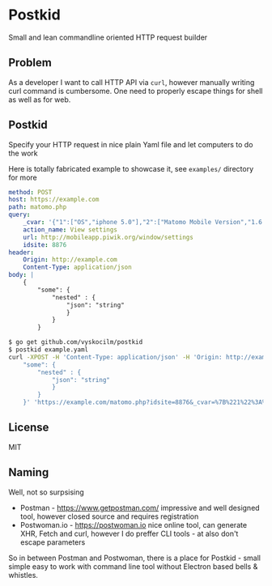 # Postkid

Small and lean commandline oriented HTTP request builder

## Problem

As a developer I want to call HTTP API via `curl`, however manually writing
curl command is cumbersome. One need to properly escape things for shell as
well as for web.

## Postkid

Specify your HTTP request in nice plain Yaml file and let computers to do the work

Here is totally fabricated example to showcase it, see `examples/` directory for more

```yaml
method: POST
host: https://example.com
path: matomo.php
query:
    _cvar: '{"1":["OS","iphone 5.0"],"2":["Matomo Mobile Version","1.6.2"],"3":["Locale","en::en"],"4":["Num Accounts","2"]}'
    action_name: View settings
    url: http://mobileapp.piwik.org/window/settings
    idsite: 8876
header:
    Origin: http://example.com
    Content-Type: application/json
body: |
    {
        "some": {
            "nested" : {
                "json": "string"
                }
            }
        }
```

```sh
$ go get github.com/vyskocilm/postkid
$ postkid example.yaml
curl -XPOST -H 'Content-Type: application/json' -H 'Origin: http://example.com' --data '{
    "some": {
        "nested" : {
            "json": "string"
            }
        }
    }' 'https://example.com/matomo.php?idsite=8876&_cvar=%7B%221%22%3A%5B%22OS%22%2C%22iphone+5.0%22%5D%2C%222%22%3A%5B%22Matomo+Mobile+Version%22%2C%221.6.2%22%5D%2C%223%22%3A%5B%22Locale%22%2C%22en%3A%3Aen%22%5D%2C%224%22%3A%5B%22Num+Accounts%22%2C%222%22%5D%7D&action_name=View+settings&url=http%3A%2F%2Fmobileapp.piwik.org%2Fwindow%2Fsettings' 
```

## License

MIT

## Naming

Well, not so surpsising

* Postman - https://www.getpostman.com/ impressive and well designed tool, however closed source and requires registration
* Postwoman.io - https://postwoman.io nice online tool, can generate XHR, Fetch and curl, however I do preffer CLI tools - at also don't escape parameters

So in between Postman and Postwoman, there is a place for Postkid - small simple easy to work with command line tool without Electron based bells & whistles.

